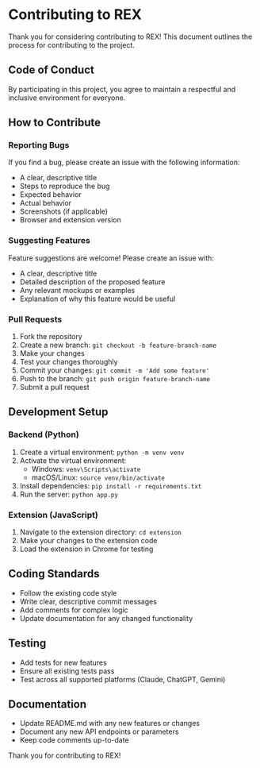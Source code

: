 # Contributing to REX

Thank you for considering contributing to REX! This document outlines the process for contributing to the project.

## Code of Conduct

By participating in this project, you agree to maintain a respectful and inclusive environment for everyone.

## How to Contribute

### Reporting Bugs

If you find a bug, please create an issue with the following information:

- A clear, descriptive title
- Steps to reproduce the bug
- Expected behavior
- Actual behavior
- Screenshots (if applicable)
- Browser and extension version

### Suggesting Features

Feature suggestions are welcome! Please create an issue with:

- A clear, descriptive title
- Detailed description of the proposed feature
- Any relevant mockups or examples
- Explanation of why this feature would be useful

### Pull Requests

1. Fork the repository
2. Create a new branch: `git checkout -b feature-branch-name`
3. Make your changes
4. Test your changes thoroughly
5. Commit your changes: `git commit -m 'Add some feature'`
6. Push to the branch: `git push origin feature-branch-name`
7. Submit a pull request

## Development Setup

### Backend (Python)

1. Create a virtual environment: `python -m venv venv`
2. Activate the virtual environment:
   - Windows: `venv\Scripts\activate`
   - macOS/Linux: `source venv/bin/activate`
3. Install dependencies: `pip install -r requirements.txt`
4. Run the server: `python app.py`

### Extension (JavaScript)

1. Navigate to the extension directory: `cd extension`
2. Make your changes to the extension code
3. Load the extension in Chrome for testing

## Coding Standards

- Follow the existing code style
- Write clear, descriptive commit messages
- Add comments for complex logic
- Update documentation for any changed functionality

## Testing

- Add tests for new features
- Ensure all existing tests pass
- Test across all supported platforms (Claude, ChatGPT, Gemini)

## Documentation

- Update README.md with any new features or changes
- Document any new API endpoints or parameters
- Keep code comments up-to-date

Thank you for contributing to REX!
